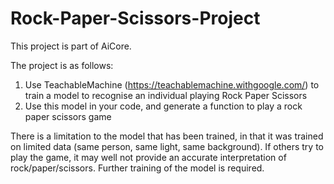 # Rock-Paper-Scissors-Project

This project is part of AiCore.

The project is as follows:

1) Use TeachableMachine (https://teachablemachine.withgoogle.com/) to train a model to recognise an individual playing Rock Paper Scissors
2) Use this model in your code, and generate a function to play a rock paper scissors game

There is a limitation to the model that has been trained, in that it was trained on limited data (same person, same light, same background).
If others try to play the game, it may well not provide an accurate interpretation of rock/paper/scissors.
Further training of the model is required.
